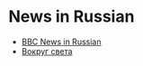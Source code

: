 # News in Russian

* [BBC News in Russian](https://www.bbc.com/russian)
* [Вокруг света](http://www.vokrugsveta.ru/)

